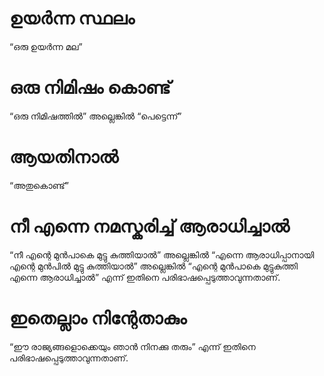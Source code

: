 # ഉയർന്ന സ്ഥലം
“ഒരു ഉയർന്ന മല”
# ഒരു നിമിഷം കൊണ്ട്
“ഒരു നിമിഷത്തിൽ” അല്ലെങ്കിൽ “പെട്ടെന്ന്”
# ആയതിനാൽ
“അതുകൊണ്ട്”
# നീ എന്നെ നമസ്കരിച്ച് ആരാധിച്ചാൽ
“നീ എന്റെ മുൻപാകെ മുട്ടു കുത്തിയാൽ” അല്ലെങ്കിൽ “എന്നെ ആരാധിപ്പാനായി എന്റെ മുൻപിൽ മുട്ടു കുത്തിയാൽ” അല്ലെങ്കിൽ “എന്റെ മുൻപാകെ മുട്ടുകുത്തി എന്നെ ആരാധിച്ചാൽ” എന്ന് ഇതിനെ പരിഭാഷപ്പെടുത്താവുന്നതാണ്. 
# ഇതെല്ലാം നിന്റേതാകും
“ഈ രാജ്യങ്ങളൊക്കെയും ഞാൻ നിനക്കു തരും” എന്ന് ഇതിനെ പരിഭാഷപ്പെടുത്താവുന്നതാണ്.
